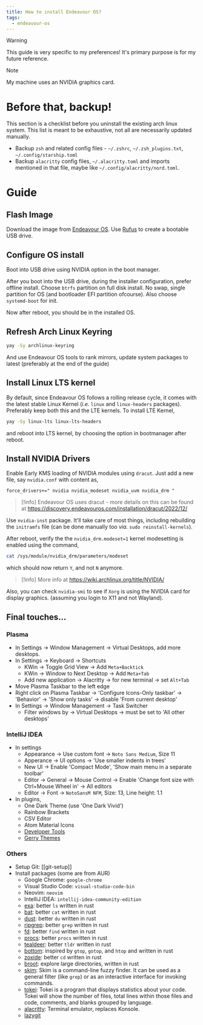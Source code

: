 ```yaml
---
title: How to install Endeavour OS?
tags:
  - endeavour-os
---
```


> [!warning]
> This guide is very specific to my preferences! It's primary purpose is for my future reference.

> [!note]
> My machine uses an NVIDIA graphics card.

# Before that, backup!

This section is a checklist before you uninstall the existing arch linux system. This list is meant to be exhaustive, not all are necessarily updated manually.

- Backup `zsh` and related config files - `~/.zshrc`, `~/.zsh_plugins.txt`, `~/.config/starship.toml`
- Backup `alacritty` config files, `~/.alacritty.toml` and imports mentioned in that file, maybe like `~/.config/alacritty/nord.toml`.

# Guide

## Flash Image

Download the image from [Endeavour OS](https://endeavouros.com/).
Use [Rufus](https://rufus.ie/) to create a bootable USB drive.

## Configure OS install

Boot into USB drive using NVIDIA option in the boot manager.

After you boot into the USB drive, during the installer configuration, prefer offline install. Choose `btrfs` partition on full disk install. No swap, single partition for OS (and bootloader EFI partition ofcourse). Also choose `systemd-boot` for init.

Now after reboot, you should be in the installed OS.

## Refresh Arch Linux Keyring

```zsh
yay -Sy archlinux-keyring
```

And use Endeavour OS tools to rank mirrors, update system packages to latest (preferably at the end of the guide)

## Install Linux LTS kernel

By default, since Endeavour OS follows a rolling release cycle, it comes with the latest stable Linux Kernel (*i.e.* `linux` and `linux-headers` packages). Preferably keep both this and the LTE kernels. To install LTE Kernel,

```zsh
yay -Sy linux-lts linux-lts-headers
```

and reboot into LTS kernel, by choosing the option in bootmanager after reboot.

## Install NVIDIA Drivers

Enable Early KMS loading of NVIDIA modules using `dracut`. Just add a new file, say `nvidia.conf` with content as,

```
force_drivers+=" nvidia nvidia_modeset nvidia_uvm nvidia_drm "
```

> [!info]
> Endeavour OS uses dracut - more details on this can be found at https://discovery.endeavouros.com/installation/dracut/2022/12/

Use `nvidia-inst` package. It'll take care of most things, including rebuilding the `initramfs`  file (can be done manually too *via.* `sudo reinstall-kernels`).


After reboot, verify the the `nvidia_drm.modeset=1` kernel modesetting is enabled using the command,

```zsh
cat /sys/module/nvidia_drm/parameters/modeset
```

which should now return `Y`, and not `N` anymore.

> [!info]
> More info at https://wiki.archlinux.org/title/NVIDIA/

Also, you can check `nvidia-smi` to see if `Xorg` is using the NVIDIA card for display graphics. (assuming you login to X11 and not Wayland).

## Final touches...

### Plasma

- In Settings -> Window Management -> Virtual Desktops, add more desktops.
- In Settings -> Keyboard -> Shortcuts
    - KWin -> Toggle Grid View -> Add `Meta+Backtick`
    - KWin -> Window to Next Desktop -> Add `Meta+Tab`
    - Add new application -> Alacritty -> for new terminal -> set `Alt+Tab`
- Move Plasma Taskbar to the left edge
- Right click on Plasma Taskbar -> 'Configure Icons-Only taskbar' -> 'Behavior' -> 'Show only tasks' -> disable 'From current desktop'
- In Settings -> Window Management -> Task Switcher
    - Filter windows by -> Virtual Desktops -> must be set to 'All other desktops'

### IntelliJ IDEA

- In settings
    - Appearance -> Use custom font -> `Noto Sans Medium`, Size 11
    - Apperance -> UI options -> 'Use smaller indents in trees'
    - New UI -> Enable 'Compact Mode', 'Show main menu in a separate toolbar'
    - Editor -> General -> Mouse Control -> Enable 'Change font size with Ctrl+Mouse Wheel in' -> All editors
    - Editor -> Font -> `NotoSansM NFM`, Size: 13, Line height: 1.1
- In plugins,
    - One Dark Theme (use 'One Dark Vivid')
    - Rainbow Brackets
    - CSV Editor
    - Atom Material Icons
    - [Developer Tools](https://plugins.jetbrains.com/plugin/21904-developer-tools)
    - [Gerry Themes](https://plugins.jetbrains.com/plugin/18922-gerry-themes)


### Others

- Setup Git: [[git-setup]]
- Install packages (some are from AUR)
    - Google Chrome: `google-chrome`
    - Visual Studio Code: `visual-studio-code-bin`
    - Neovim: `neovim`
    - IntelliJ IDEA: `intellij-idea-community-edition`
    - [exa](https://github.com/ogham/exa): better `ls` written in rust
    - [bat](https://github.com/sharkdp/bat): better `cat` written in rust
    - [dust](https://github.com/bootandy/dust): better `du` written in rust
    - [ripgrep](https://github.com/BurntSushi/ripgrep): better `grep` written in rust
    - [fd](https://github.com/sharkdp/fd): better `find` written in rust
    - [procs](https://github.com/dalance/procs): better `procs` written in rust
    - [tealdeer](https://github.com/dbrgn/tealdeer): better `tldr` written in rust
    - [bottom](https://github.com/ClementTsang/bottom): inspired by `gtop`, `gotop`, and `htop` and written in rust
    - [zoxide](https://github.com/ajeetdsouza/zoxide): better `cd` written in rust
    - [broot](https://github.com/Canop/broot): explore large directories, written in rust
    - [skim](https://github.com/lotabout/skim): Skim is a command-line fuzzy finder. It can be used as a general filter (like `grep`) or as an interactive interface for invoking commands.
    - [tokei](https://github.com/XAMPPRocky/tokei): Tokei is a program that displays statistics about your code. Tokei will show the number of files, total lines within those files and code, comments, and blanks grouped by language.
    - [alacritty](https://github.com/alacritty/alacritty): Terminal emulator, replaces Konsole.
    - [lazygit](https://github.com/jesseduffield/lazygit)
